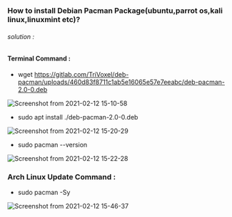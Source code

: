 

### How to install Debian Pacman Package(ubuntu,parrot os,kali linux,linuxmint etc)? ###


<h6>solution :</h6>


<h4>Terminal Command : </h4>



+ wget https://gitlab.com/TriVoxel/deb-pacman/uploads/460d83f8711c1ab5e16065e57e7eeabc/deb-pacman-2.0-0.deb

![Screenshot from 2021-02-12 15-10-58](https://user-images.githubusercontent.com/69615463/107754849-41929680-6d4c-11eb-82d6-db53ea50dd0d.png)


+ sudo apt install ./deb-pacman-2.0-0.deb

![Screenshot from 2021-02-12 15-20-29](https://user-images.githubusercontent.com/69615463/107754862-46574a80-6d4c-11eb-80e8-20ac9dd7343c.png)

+ sudo pacman --version

![Screenshot from 2021-02-12 15-22-28](https://user-images.githubusercontent.com/69615463/107754894-4eaf8580-6d4c-11eb-80db-9b6218ecce09.png)

### Arch Linux Update Command :  ###

+ sudo pacman -Sy

![Screenshot from 2021-02-12 15-46-37](https://user-images.githubusercontent.com/69615463/107754921-58d18400-6d4c-11eb-9424-237d9874148c.png)


